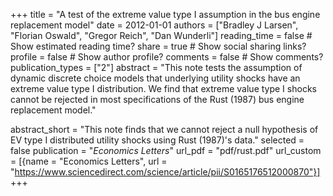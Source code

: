 +++
title = "A test of the extreme value type I assumption in the bus engine replacement model"
date = 2012-01-01
authors = ["Bradley J Larsen", "Florian Oswald", "Gregor Reich", "Dan Wunderli"]
reading_time = false  # Show estimated reading time?
share = true  # Show social sharing links?
profile = false  # Show author profile?
comments = false  # Show comments?
publication_types = ["2"]
abstract = "This note tests the assumption of dynamic discrete choice models that underlying utility shocks have an extreme value type I distribution. We find that extreme value type I shocks cannot be rejected in most specifications of the Rust (1987) bus engine replacement model."

abstract_short = "This note finds that we cannot reject a null hypothesis of EV type I distributed utility shocks using Rust (1987)'s data."
selected = false
publication = "*Economics Letters*"
url_pdf = "pdf/rust.pdf"
url_custom = [{name = "Economics Letters", url = "https://www.sciencedirect.com/science/article/pii/S0165176512000870"}]
+++

